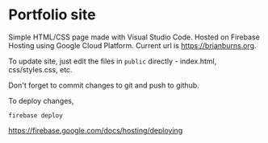 
Portfolio site
==============

Simple HTML/CSS page made with Visual Studio Code.
Hosted on Firebase Hosting using Google Cloud Platform.
Current url is https://brianburns.org.


To update site, just edit the files in `public` directly - index.html, css/styles.css, etc.

Don't forget to commit changes to git and push to github.


To deploy changes,

    firebase deploy
    
https://firebase.google.com/docs/hosting/deploying
